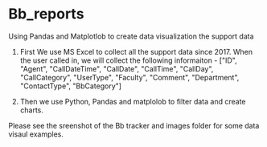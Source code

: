 # Bb_reports
Using Pandas and Matplotlob to create data visualization the support data

1. First We use MS Excel to collect all the support data since 2017. 
When the user called in, we will collect the following informaiton - 
["ID", "Agent", "CallDateTime", "CallDate", "CallTime", "CallDay", "CallCategory", "UserType", "Faculty",
           "Comment", "Department", "ContactType", "BbCategory"]

2. Then we use Python, Pandas and matplolob to filter data and create charts. 

Please see the sreenshot of the Bb tracker and images folder for some data visaul examples. 
           
           


